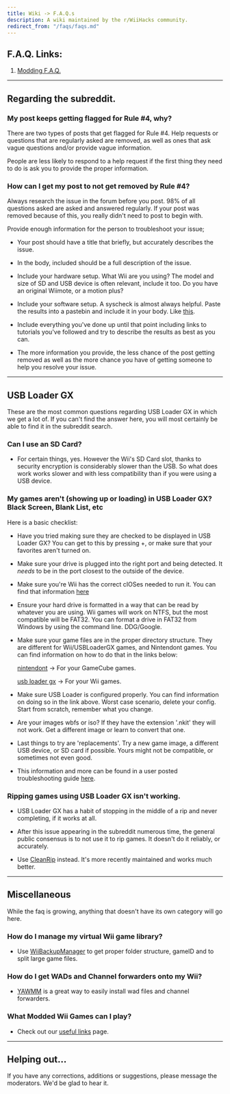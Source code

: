 ```yaml
---
title: Wiki -> F.A.Q.s
description: A wiki maintained by the r/WiiHacks community.
redirect_from: "/faqs/faqs.md"
---
```


## F.A.Q. Links:

1. [Modding F.A.Q.](./modding.md)

----

## Regarding the subreddit.

### My post keeps getting flagged for Rule #4, why?

  There are two types of posts that get flagged for Rule #4. Help requests or questions that are regularly asked are removed, as well as ones that ask vague questions and/or provide vague information.

  People are less likely to respond to a help request if the first thing they need to do is ask you to provide the proper information.

### How can I get my post to not get removed by Rule #4?

  Always research the issue in the forum before you post. 98% of all questions asked are asked and answered regularly. If your post was removed because of this, you really didn't need to post to begin with.

  Provide enough information for the person to troubleshoot your issue;

  * Your post should have a title that briefly, but accurately describes the issue.
  
  * In the body, included should be a full description of the issue.
  
  * Include your hardware setup. What Wii are you using? The model and size of SD and USB device is often relevant, include it too. Do you have an original Wiimote, or a motion plus?
  
  * Include your software setup. A syscheck is almost always helpful. Paste the results into a pastebin and include it in your body. Like [this](https://pastebin.com/agpxtvXz).
  
  * Include everything you've done up until that point including links to tutorials you've followed and try to describe the results as best as you can.
  
  * The more information you provide, the less chance of the post getting removed as well as the more chance you have of getting someone to help you resolve your issue.

----

## USB Loader GX

  These are the most common questions regarding USB Loader GX in which we get a lot of. If you can't find the answer here, you will most certainly be able to find it in the subreddit search.

### Can I use an SD Card?

  * For certain things, yes. However the Wii's SD Card slot, thanks to security encryption is considerably slower than the USB. So what does work works slower and with less compatibility than if you were using a USB device.

### My games aren't (showing up or loading) in USB Loader GX? Black Screen, Blank List, etc

  Here is a basic checklist:

  * Have you tried making sure they are checked to be displayed in USB Loader GX? You can get to this by pressing +, or make sure that your favorites aren't turned on.

  * Make sure your drive is plugged into the right port and being detected. It *needs* to be in the port closest to the outside of the device.
  
  * Make sure you're Wii has the correct cIOSes needed to run it. You can find that information [here](https://wii.guide/cios)
  
  * Ensure your hard drive is formatted in a way that can be read by whatever you are using. Wii games will work on NTFS, but the most compatible will be FAT32. You can format a drive in FAT32 from Windows by using the command line. DDG/Google.
  
  * Make sure your game files are in the proper directory structure. They are different for Wii/USBLoaderGX games, and Nintendont games. You can find information on how to do that in the links below:

    [nintendont](https://sites.google.com/site/completesg/backup-launchers/gamecube/nintendont) -> For your GameCube games.

    [usb loader gx](https://sourceforge.net/p/usbloadergx/wiki/Installation/) -> For your Wii games.

  * Make sure USB Loader is configured properly. You can find information on doing so in the link above. Worst case scenario, delete your config. Start from scratch, remember what you change.

  * Are your images wbfs or iso? If they have the extension '.nkit' they will not work. Get a different image or learn to convert that one.
  
  * Last things to try are 'replacements'. Try a new game image, a different USB device, or SD card if possible. Yours might not be compatible, or sometimes not even good.
  
  * This information and more can be found in a user posted troubleshooting guide [here](https://www.reddit.com/r/WiiHacks/comments/dnfb81/usb_loader_gx_troubleshooting_guide/).

### Ripping games using USB Loader GX isn't working.

  * USB Loader GX has a habit of stopping in the middle of a rip and never completing, if it works at all.

  * After this issue appearing in the subreddit numerous time, the general public consensus is to not use it to rip games. It doesn't do it reliably, or accurately.
  
  * Use [CleanRip](https://github.com/emukidid/cleanrip) instead. It's more recently maintained and works much better.

----

## Miscellaneous

  While the faq is growing, anything that doesn't have its own category will go here.

### How do I manage my virtual Wii game library?

  * Use [WiiBackupManager](http://www.wiibackupmanager.co.uk/WiiBackupManager_Build78.html) to get proper folder structure, gameID and to split large game files.

### How do I get WADs and Channel forwarders onto my Wii?

  * [YAWMM](https://github.com/FIX94/Some-YAWMM-Mod) is a great way to easily install wad files and channel forwarders.

### What Modded Wii Games can I play?

  * Check out our [useful links](https://www.wiihacks.org/links) page.

----

## Helping out...

If you have any corrections, additions or suggestions, please message the moderators. We'd be glad to hear it.
